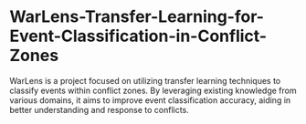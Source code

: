 # WarLens-Transfer-Learning-for-Event-Classification-in-Conflict-Zones
WarLens is a project focused on utilizing transfer learning techniques to classify events within conflict zones. By leveraging existing knowledge from various domains, it aims to improve event classification accuracy, aiding in better understanding and response to conflicts.

